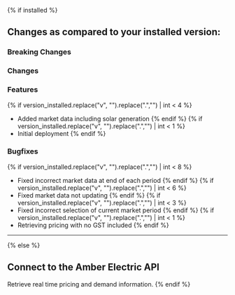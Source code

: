 {% if installed %}

## Changes as compared to your installed version:

### Breaking Changes

### Changes

### Features

{% if version_installed.replace("v", "").replace(".","") | int < 4  %}

- Added market data including solar generation
  {% endif %}
  {% if version_installed.replace("v", "").replace(".","") | int < 1  %}
- Initial deployment
  {% endif %}

### Bugfixes

{% if version_installed.replace("v", "").replace(".","") | int < 8  %}

- Fixed incorrect market data at end of each period
  {% endif %}
  {% if version_installed.replace("v", "").replace(".","") | int < 6  %}
- Fixed market data not updating
  {% endif %}
  {% if version_installed.replace("v", "").replace(".","") | int < 3  %}
- Fixed incorrect selection of current market period
  {% endif %}
  {% if version_installed.replace("v", "").replace(".","") | int < 1  %}
- Retrieving pricing with no GST included
  {% endif %}

---

{% else %}

## Connect to the Amber Electric API

Retrieve real time pricing and demand information.
{% endif %}
